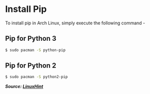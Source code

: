 # Install Pip

To install pip in Arch Linux, simply execute the following command - 

## Pip for Python 3

```bash
$ sudo pacman -S python-pip
```

## Pip for Python 2

```bash
$ sudo pacman -S python2-pip
```

***Source: [LinuxHint](https://linuxhint.com/install_pip_archlinux/)***
